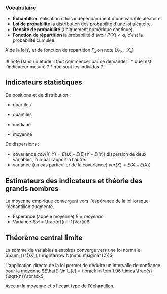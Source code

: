 ### Vocabulaire

* __Échantillon__ réalisation n fois indépendamment d'une variable aléatoire.
* __Loi de probabilité__ la distribution des probabilité d'une loi aléatoire.
* __Densité de probabilité__ (uniquement numérique continue).
* __Fonction de répartition__ la probabilité d'avoir $P(X) < \alpha$, c'est la probabilité cumulée.

$X$ de la loi $f_{x}$ et de fonction de répartition $F_{x}$ on note
($X_{1}$, ...$X_{n}$)

!!! note 
    Dans un étude il faut commencer par se demander :
    * quel est l'indicateur mesuré ?
    * que sont les individus ?

## Indicateurs statistiques

De positions et de distribution :

* quartiles
* quantiles
* médiane

* moyenne

De dispersions :

* covariance $cov(X,Y) = E((X - E(E)(Y -E(Y))$ dispersion de deux variables, l'un par rapport à l'autre.
* variance (un cas particulier de la covariance) $var(X) = E(X-E(X))$

## Estimateurs des indicateurs et théorie des grands nombres

La moyenne empirique convergent vers l'espérance de la loi lorsque l'échantillon augmente.

* Espérance (appelé moyenne) $Ê = moyenne$
* Variance $s² = \frac{n}{n - 1}Var(x)$

## Théorème central limite

La somme de variables aléatoires converge vers une loi normale  $\sum_{}^{}X_{i} \rightarrow N(n\mu,n\sigma^{2})$

L'application directe de la loi permet de déduire un intervalle de confiance pour la moyenne $E\hat{} \in I_{c} = \lbrack m \pm 1.96 \times \frac{s}{\sqrt{n}}\rbrack$

Avec $m$ la moyenne et $s$ l'écart type de l'échantillon.
